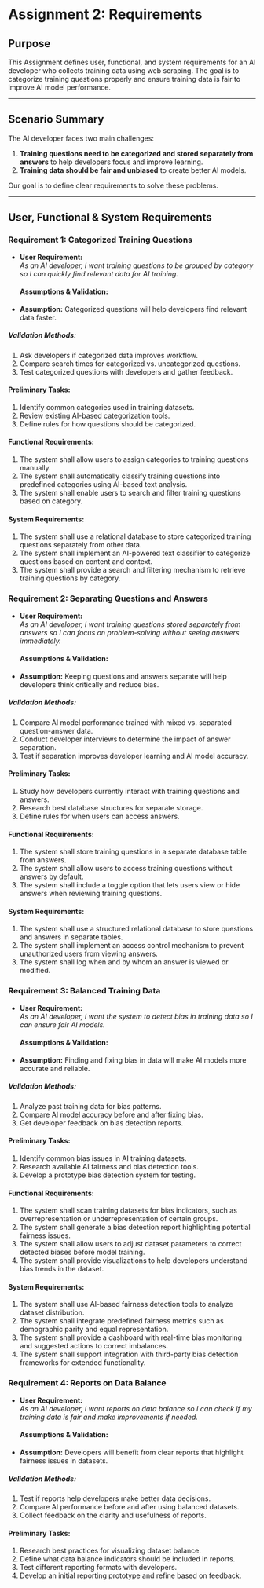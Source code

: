 # **Assignment 2: Requirements**

## **Purpose**  
This Assignment defines user, functional, and system requirements for an AI developer who collects training data using web scraping. The goal is to categorize training questions properly and ensure training data is fair to improve AI model performance.

---
## **Scenario Summary**  
The AI developer faces two main challenges:  
1. **Training questions need to be categorized and stored separately from answers** to help developers focus and improve learning.  
2. **Training data should be fair and unbiased** to create better AI models.  

Our goal is to define clear requirements to solve these problems.  

---

## **User, Functional & System Requirements**  

### **Requirement 1: Categorized Training Questions**  

- **User Requirement:**  
  *As an AI developer, I want training questions to be grouped by category so I can quickly find relevant data for AI training.*

  #### **Assumptions & Validation:**  
- **Assumption:** Categorized questions will help developers find relevant data faster.  

##### **Validation Methods:**  
1. Ask developers if categorized data improves workflow.  
2. Compare search times for categorized vs. uncategorized questions.  
3. Test categorized questions with developers and gather feedback.

#### **Preliminary Tasks:**  
1. Identify common categories used in training datasets.  
2. Review existing AI-based categorization tools.  
3. Define rules for how questions should be categorized. 

#### **Functional Requirements:**  
1. The system shall allow users to assign categories to training questions manually.  
2. The system shall automatically classify training questions into predefined categories using AI-based text analysis.  
3. The system shall enable users to search and filter training questions based on category.

#### **System Requirements:**  
1. The system shall use a relational database to store categorized training questions separately from other data.  
2. The system shall implement an AI-powered text classifier to categorize questions based on content and context.  
3. The system shall provide a search and filtering mechanism to retrieve training questions by category.

### **Requirement 2: Separating Questions and Answers** 
- **User Requirement:**  
  *As an AI developer, I want training questions stored separately from answers so I can focus on problem-solving without seeing answers immediately.*

  #### **Assumptions & Validation:**  
- **Assumption:** Keeping questions and answers separate will help developers think critically and reduce bias.

##### **Validation Methods:**  
1. Compare AI model performance trained with mixed vs. separated question-answer data.  
2. Conduct developer interviews to determine the impact of answer separation.  
3. Test if separation improves developer learning and AI model accuracy. 

#### **Preliminary Tasks:**  
1. Study how developers currently interact with training questions and answers.  
2. Research best database structures for separate storage.  
3. Define rules for when users can access answers.  

#### **Functional Requirements:**  
1. The system shall store training questions in a separate database table from answers.  
2. The system shall allow users to access training questions without answers by default.  
3. The system shall include a toggle option that lets users view or hide answers when reviewing training questions.

#### **System Requirements:**  
1. The system shall use a structured relational database to store questions and answers in separate tables.  
2. The system shall implement an access control mechanism to prevent unauthorized users from viewing answers.  
3. The system shall log when and by whom an answer is viewed or modified.

### **Requirement 3: Balanced Training Data**  
- **User Requirement:**  
  *As an AI developer, I want the system to detect bias in training data so I can ensure fair AI models.*

  #### **Assumptions & Validation:**  
- **Assumption:** Finding and fixing bias in data will make AI models more accurate and reliable.  

##### **Validation Methods:**  
1. Analyze past training data for bias patterns.  
2. Compare AI model accuracy before and after fixing bias.  
3. Get developer feedback on bias detection reports.

#### **Preliminary Tasks:**  
1. Identify common bias issues in AI training datasets.  
2. Research available AI fairness and bias detection tools.  
3. Develop a prototype bias detection system for testing.

#### **Functional Requirements:**  
1. The system shall scan training datasets for bias indicators, such as overrepresentation or underrepresentation of certain groups.  
2. The system shall generate a bias detection report highlighting potential fairness issues.  
3. The system shall allow users to adjust dataset parameters to correct detected biases before model training.  
4. The system shall provide visualizations to help developers understand bias trends in the dataset.

#### **System Requirements:**  
1. The system shall use AI-based fairness detection tools to analyze dataset distribution.  
2. The system shall integrate predefined fairness metrics such as demographic parity and equal representation.  
3. The system shall provide a dashboard with real-time bias monitoring and suggested actions to correct imbalances.  
4. The system shall support integration with third-party bias detection frameworks for extended functionality.

### **Requirement 4: Reports on Data Balance**
- **User Requirement:**  
  *As an AI developer, I want reports on data balance so I can check if my training data is fair and make improvements if needed.*

  #### **Assumptions & Validation:**  
- **Assumption:** Developers will benefit from clear reports that highlight fairness issues in datasets.  

##### **Validation Methods:**  
1. Test if reports help developers make better data decisions.  
2. Compare AI performance before and after using balanced datasets.  
3. Collect feedback on the clarity and usefulness of reports.

#### **Preliminary Tasks:**  
1. Research best practices for visualizing dataset balance.  
2. Define what data balance indicators should be included in reports.  
3. Test different reporting formats with developers.  
4. Develop an initial reporting prototype and refine based on feedback.